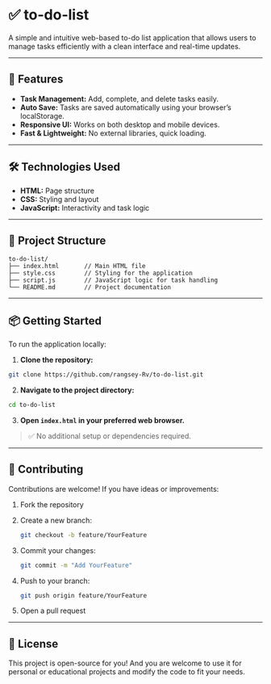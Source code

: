 # ✅ to-do-list

A simple and intuitive web-based to-do list application that allows users to manage tasks efficiently with a clean interface and real-time updates.

---

## 🚀 Features

* **Task Management:** Add, complete, and delete tasks easily.
* **Auto Save:** Tasks are saved automatically using your browser’s localStorage.
* **Responsive UI:** Works on both desktop and mobile devices.
* **Fast & Lightweight:** No external libraries, quick loading.

---

## 🛠️ Technologies Used

* **HTML:** Page structure
* **CSS:** Styling and layout
* **JavaScript:** Interactivity and task logic

---

## 📂 Project Structure

```
to-do-list/
├── index.html       // Main HTML file  
├── style.css        // Styling for the application  
├── script.js        // JavaScript logic for task handling  
└── README.md        // Project documentation  
```

---

## 📦 Getting Started

To run the application locally:

1. **Clone the repository:**

```bash
git clone https://github.com/rangsey-Rv/to-do-list.git
```

2. **Navigate to the project directory:**

```bash
cd to-do-list
```

3. **Open `index.html` in your preferred web browser.**

> ✅ No additional setup or dependencies required.

---

## 🤝 Contributing

Contributions are welcome! If you have ideas or improvements:

1. Fork the repository
2. Create a new branch:

   ```bash
   git checkout -b feature/YourFeature
   ```
3. Commit your changes:

   ```bash
   git commit -m "Add YourFeature"
   ```
4. Push to your branch:

   ```bash
   git push origin feature/YourFeature
   ```
5. Open a pull request

---

## 📄 License

This project is open-source for you! And you are welcome to use it for personal or educational projects and modify the code to fit your needs.

